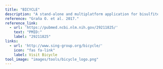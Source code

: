 ```yaml
---
title: "BICYCLE"
description: "A stand-alone and multiplatform application for bisulfite-seq analysis."
reference: "Graña O. et al. 2017."
reference_link:
  - url: 'https://pubmed.ncbi.nlm.nih.gov/29211825/'
    text: "PMID:"
    label: "29211825"
links:
  - url: 'http://www.sing-group.org/bicycle/'
    icon: "fas fa-link"
    label: Visit Bicycle
tool_image: "images/tools/bicycle_logo.png"
---
```

